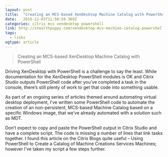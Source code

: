 ```yaml
---
layout: post 
title:  "Creating an MCS-based XenDesktop Machine Catalog with PowerShell - Aaron Parker" 
date:   2016-12-03T11:50:59.369Z 
categories: citrix mcs xendesktop powershell
link: http://stealthpuppy.com/xendesktop-mcs-machine-catalog-powershell/ 
tags:
  - links
ogtype: article 
---
```


> Creating an MCS-based XenDesktop Machine Catalog with PowerShell

Driving XenDesktop with PowerShell is a challenge to say the least. While documentation for the XenDesktop PowerShell modules is OK and Citrix Studio outputs PowerShell code after you’ve completed a task in the console, there’s still plenty of work to get that code into something usable.

As part of an ongoing series of articles themed around automating virtual desktop deployment, I’ve written some PowerShell code to automate the creation of an non-persistent, MCS-based Machine Catalog based on a specific Windows image, that we’ve already automated with a solution such as MDT.

Don’t expect to copy and paste the PowerShell output in Citrix Studio and have a complete script. The code is missing a number of lines that link tasks together. I found this article on the Citrix Blogs quite useful – Using PowerShell to Create a Catalog of Machine Creations Services Machines; however I’ve taken my script a few steps further.